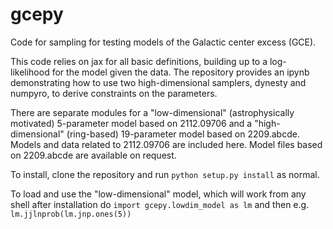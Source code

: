 # gcepy
Code for sampling for testing models of the Galactic center excess (GCE).

This code relies on jax for all basic definitions, building up to a log-likelihood for the model given the data.
The repository provides an ipynb demonstrating how to use two high-dimensional samplers, dynesty and numpyro, to derive constraints on the parameters.

There are separate modules for a "low-dimensional" (astrophysically motivated) 5-parameter model based on 2112.09706 and a "high-dimensional" (ring-based) 19-parameter model based on 2209.abcde.
Models and data related to 2112.09706 are included here.
Model files based on 2209.abcde are available on request.

To install, clone the repository and run ```python setup.py install``` as normal.

To load and use the "low-dimensional" model, which will work from any shell after installation do `import gcepy.lowdim_model as lm` and then e.g. `lm.jjlnprob(lm.jnp.ones(5))`
